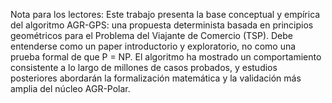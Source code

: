 Nota para los lectores:
Este trabajo presenta la base conceptual y empírica del algoritmo AGR-GPS: una propuesta determinista basada en principios geométricos para el Problema del Viajante de Comercio (TSP).
Debe entenderse como un paper introductorio y exploratorio, no como una prueba formal de que P = NP.
El algoritmo ha mostrado un comportamiento consistente a lo largo de millones de casos probados, y estudios posteriores abordarán la formalización matemática y la validación más amplia del núcleo AGR-Polar.
